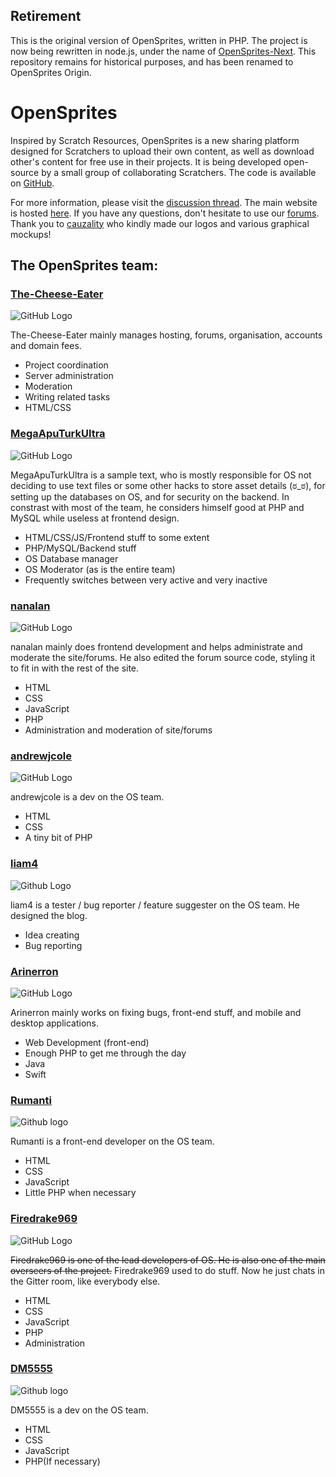 ## Retirement
This is the original version of OpenSprites, written in PHP. The project is now being rewritten in node.js, under the name of [OpenSprites-Next](https://github.com/OpenSprites/OpenSprites-next). This repository remains for historical purposes, and has been renamed to OpenSprites Origin.

# OpenSprites

Inspired by Scratch Resources, OpenSprites is a new sharing platform designed for Scratchers to upload their own content, as well as download other's content for free use in their projects. It is being developed open-source by a small group of collaborating Scratchers. The code is available on [GitHub](https://github.com/OpenSprites/OpenSprites/).

For more information, please visit the [discussion thread](http://scratch.mit.edu/discuss/topic/85320/). The main website  is hosted [here](http://opensprites.org/). If you have any questions, don't hesitate to use our [forums](http://opensprites.org/forums/). Thank you to [cauzality](https://scratch.mit.edu/users/cauzality/) who kindly made our logos and various graphical mockups!

## The OpenSprites team: ##

### [The-Cheese-Eater](http://opensprites.org/users/1/) ###
![GitHub Logo](https://avatars0.githubusercontent.com/u/9347154?s=100)

The-Cheese-Eater mainly manages hosting, forums, organisation, accounts and domain fees.

 - Project coordination
 - Server administration
 - Moderation
 - Writing related tasks
 - HTML/CSS

### [MegaApuTurkUltra](http://opensprites.org/users/6/) ###
![GitHub Logo](https://avatars0.githubusercontent.com/u/8547938?s=100)

MegaApuTurkUltra is a sample text, who is mostly responsible for OS not deciding to use text files or some other hacks to store asset details (ಠ_ಠ), for setting up the databases on OS, and for security on the backend. In constrast with most of the team, he considers himself good at PHP and MySQL while useless at frontend design.

 - HTML/CSS/JS/Frontend stuff to some extent
 - PHP/MySQL/Backend stuff
 - OS Database manager
 - OS Moderator (as is the entire team)
 - Frequently switches between very active and very inactive 

### [nanalan](http://opensprites.org/users/4/) ###
![GitHub Logo](https://avatars0.githubusercontent.com/u/9429556?s=100)

nanalan mainly does frontend development and helps administrate and moderate the site/forums. He also edited the forum source code, styling it to fit in with the rest of the site.

 - HTML
 - CSS
 - JavaScript
 - PHP
 - Administration and moderation of site/forums

### [andrewjcole](http://opensprites.org/users/5/) ###
![GitHub Logo](https://avatars1.githubusercontent.com/u/10202163?s=100)

andrewjcole is a dev on the OS team. 

 - HTML
 - CSS
 - A tiny bit of PHP

### [liam4](https://github.com/liam4) ###
![Github Logo](https://avatars3.githubusercontent.com/u/9948030?s=100)

liam4 is a tester / bug reporter / feature suggester on the OS team. He designed the blog.

 - Idea creating
 - Bug reporting

### [Arinerron](http://opensprites.org/users/arinerron/) ###
![GitHub Logo](https://avatars1.githubusercontent.com/u/3926753?v=3&s=100)

Arinerron mainly works on fixing bugs, front-end stuff, and mobile and desktop applications.

 - Web Development (front-end)
 - Enough PHP to get me through the day
 - Java
 - Swift

### [Rumanti](http://opensprites.org/users/14/) ###
![Github logo](https://avatars1.githubusercontent.com/u/10893362?s=100)

Rumanti is a front-end developer on the OS team. 

 - HTML
 - CSS
 - JavaScript
 - Little PHP when necessary 

### [Firedrake969](https://github.com/Firedrake969) ###
![GitHub Logo](https://avatars3.githubusercontent.com/u/8008245?s=100)

~~Firedrake969 is one of the lead developers of OS. He is also one of the main overseers of the project.~~
Firedrake969 used to do stuff.  Now he just chats in the Gitter room, like everybody else.

 - HTML
 - CSS
 - JavaScript
 - PHP
 - Administration

### [DM5555](https://github.com/DM5555) ###
![Github logo](https://avatars2.githubusercontent.com/u/9368136?s=100)

DM5555 is a dev on the OS team.

 - HTML
 - CSS
 - JavaScript
 - PHP(If necessary)
